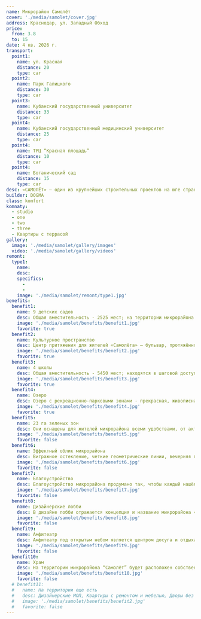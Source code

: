 ```yaml
---
name: Микрорайон Самолёт
cover: './media/samolet/cover.jpg'
address: Краснодар, ул. Западный Обход
price:
  from: 3.8
  to: 15
date: 4 кв. 2026 г.
transport:
  point1:
    name: ул. Красная
    distance: 20
    type: car
  point2:
    name: Парк Галицкого
    distance: 30
    type: car
  point3:
    name: Кубанский государственный университет
    distance: 33
    type: car
  point4:
    name: Кубанский государственный медицинский университет
    distance: 25
    type: car
  point4:
    name: ТРЦ “Красная площадь”
    distance: 10
    type: car
  point4:
    name: Ботанический сад
    distance: 15
    type: car
desc: «САМОЛЁТ» ― один из крупнейших строительных проектов на юге страны. Он расположен на северо-западе Краснодара, в районе Западного Обхода. Здесь будет всё для комфортной жизни — современные дома с разными планировками, школы и детские сады, поликлиника, торговые центры, парки и аллеи. Микрорайон находится далеко от промышленных предприятий, сочетает удобство городской жизни и экологически благоприятную среду.
builder: DOGMA
class: komfort
komnaty:
  - studio
  - one
  - two
  - three
  - Квартиры с террасой
gallery:
  image: './media/samolet/gallery/images'
  video: './media/samolet/gallery/videos'
remont:
  type1:
    name:
    desc:
    specifics:
      -
      -
    image: './media/samolet/remont/type1.jpg'
benefits:
  benefit1:
    name: 9 детских садов
    desc: Общая вместительность - 2525 мест; на территории микрорайона вы можете выбрать именно тот, который подойдет вашему малышу
    image: './media/samolet/benefits/benefit1.jpg'
    favorite: true
  benefit2:
    name: Культурное пространство
    desc: Центр притяжения для жителей «Самолёта» — бульвар, протяжённостью 1,6 километров!
    image: './media/samolet/benefits/benefit2.jpg'
    favorite: true
  benefit3:
    name: 4 школы
    desc: Общая вместительность - 5450 мест; находятся в шаговой доступности, чем обеспечивают комфорт и безопасность
    image: './media/samolet/benefits/benefit3.jpg'
    favorite: true
  benefit4:
    name: Озеро
    desc: Озеро с рекреационно-парковыми зонами - прекрасная, живописная локация, окруженная ресторанами, кофейнями и прогулочными аллеями
    image: './media/samolet/benefits/benefit4.jpg'
    favorite: true
  benefit5:
    name: 23 га зеленых зон
    desc: Они оснащены для жителей микрорайона всеми удобствами, от активного отдыха до размеренного времяпровождения. 
    image: './media/samolet/benefits/benefit5.jpg'
    favorite: false
  benefit6:
    name: Эффектный облик микрорайона
    desc: Витражное остекление, четкие геометрические линии, вечерняя подсветка
    image: './media/samolet/benefits/benefit6.jpg'
    favorite: false
  benefit7:
    name: Благоустройство
    desc: Благоустройство микрорайона продумано так, чтобы каждый нашёл, чем заняться
    image: './media/samolet/benefits/benefit7.jpg'
    favorite: false
  benefit8:
    name: Дизайнерские лобби
    desc: В дизайне лобби отражается концепция и название микрорайона «Самолёт»
    image: './media/samolet/benefits/benefit8.jpg'
    favorite: false
  benefit9:
    name: Амфитеатр
    desc: Амфитеатр под открытым небом является центром досуга и отдыха для всей семьи
    image: './media/samolet/benefits/benefit9.jpg'
    favorite: false
  benefit10:
    name: Храм
    desc: На территории микрорайона “Самолёт” будет расположен собственный храм площадью свыше 3352 м2
    image: './media/samolet/benefits/benefit10.jpg'
    favorite: false
  # benefit11:
  #   name: На территории еще есть
  #   desc: Дизайнерские МОП, Квартиры с ремонтом и мебелью, Дворы без машин, Коворкинг под открытым небом, Церковь Сорока Севастийских мучеников, Уличные библиотеки на бульваре, Фудмаркетс фермерскими продуктами, Многообразие ресторанов и кафе, Фитнес клуб, Поликлиника, Аллея спорта, Система умный дом, Коммерческие помещения в эко стиле, Автомойка на территории, Уникальная въездная арка, Озеро в парке, Амфитеатр под открытым небом, Безопасный скейт-парк, Световой фонтан 55 м, Кафе-мороженое, 4 школы в шаговой доступности, Рекреационно-парковые зоны, 9 детских садов, Детская водная игровая площадка, 9 остановок общественного транспорта, Приятная музыка на бульваре, Крытая зона для бокса и единоборств, Места для отдыха всей семьи, Кольцевая велодорожка более 4 км, Квартиры с террасами, Видовые квартиры
  #   image: './media/samolet/benefits/benefit2.jpg'
  #   favorite: false
---
```

